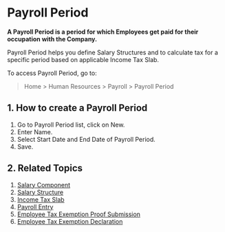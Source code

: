 
# Payroll Period



**A Payroll Period is a period for which Employees get paid for their occupation with the Company.**


Payroll Period helps you define Salary Structures and to calculate tax for a specific period based on applicable Income Tax Slab.


To access Payroll Period, go to:



> 
> Home > Human Resources > Payroll > Payroll Period
> 
> 
> 


## 1. How to create a Payroll Period


1. Go to Payroll Period list, click on New.
2. Enter Name.
3. Select Start Date and End Date of Payroll Period.
4. Save.


## 2. Related Topics


1. [Salary Component](/docs/en/human-resources/salary-component)
2. [Salary Structure](/docs/en/human-resources/salary-structure)
3. [Income Tax Slab](/docs/en/human-resources/income-tax-slab)
4. [Payroll Entry](/docs/en/human-resources/payroll-entry)
5. [Employee Tax Exemption Proof Submission](/docs/en/human-resources/employee-tax-exemption-proof-submission)
6. [Employee Tax Exemption Declaration](/docs/en/human-resources/employee-tax-exemption-declaration)




